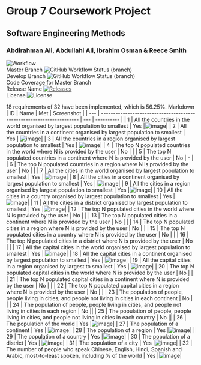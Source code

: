 # Group 7 Coursework Project
## Software Engineering Methods
### Abdirahman Ali, Abdullahi Ali, Ibrahim Osman & Reece Smith

![Workflow](https://github.com/ibrahim-40595091/cw1-g7/actions/workflows/main.yml/badge.svg)\
Master Branch ![GitHub Workflow Status (branch)](https://img.shields.io/github/actions/workflow/status/ibrahim-40595091/cw1-g7/main.yml?branch=master)\
Develop Branch ![GitHub Workflow Status (branch)](https://img.shields.io/github/actions/workflow/status/ibrahim-40595091/cw1-g7/main.yml?branch=Develop)\
Code Coverage for Master Branch \
Release Name [![Releases](https://img.shields.io/github/release/ibrahim-40595091/cw1-g7/all.svg?style=flat-square)](https://github.com/ibrahim-40595091/cw1-g7/releases)\
License ![License](https://img.shields.io/github/license/ibrahim-40595091/cw1-g7.svg)

18 requirements of 32 have been implemented, which is 56.25%.
Markdown
| ID  | Name                                                                       | Met | Screenshot |
| --- | ---------------------------------------------------------------------      | --- | ---------- |
| 1   | All the countries in the world organised by largest population to smallest | Yes |![image](https://github.com/ibrahim-40595091/cw1-g7/assets/157694800/4d2f426f-cc3b-4aa4-8043-2316a3e6832b)|
| 2   | All the countries in a continent organised by largest population to smallest | Yes  | ![image](https://github.com/ibrahim-40595091/cw1-g7/assets/157694800/0a0539cc-39ce-4829-acad-3c82cc4199ea)|
| 3   | All the countries in a region organised by largest population to smallest | Yes | ![image](https://github.com/ibrahim-40595091/cw1-g7/assets/157694800/7ffc3cd6-106e-468e-a416-6bdb9523474a)|
| 4   | The top N populated countries in the world where N is provided by the user | No | |
| 5   | The top N populated countries in a continent where N is provided by the user | No  | - |
| 6   | The top N populated countries in a region where N is provided by the user | No |  |
| 7   | All the cities in the world organised by largest population to smallest | Yes | ![image](https://github.com/ibrahim-40595091/cw1-g7/assets/157694800/314e9c3f-3ade-4b22-9017-b6c2e92e443e)|
| 8   | All the cities in a continent organised by largest population to smallest | Yes  | ![image](https://github.com/ibrahim-40595091/cw1-g7/assets/157694800/3413b970-c6be-4ae3-9221-2b7711372a3e)|
| 9   | All the cities in a region organised by largest population to smallest | Yes |![image](https://github.com/ibrahim-40595091/cw1-g7/assets/157694800/f7f82b77-b62d-40e8-9d53-f7794dbe570f)|
| 10   | All the cities in a country organised by largest population to smallest | Yes |![image](https://github.com/ibrahim-40595091/cw1-g7/assets/157694800/0c11def3-f3cc-4af9-9382-fe2924924bfb)|
| 11    | All the cities in a district organised by largest population to smallest | Yes  |![image](https://github.com/ibrahim-40595091/cw1-g7/assets/157694800/16caf8a2-1a59-4d91-9b9c-4f15a228f38c)|
| 12   | The top N populated cities in the world where N is provided by the user | No | |
| 13   | The top N populated cities in a continent where N is provided by the user | No | |
| 14   | The top N populated cities in a region where N is provided by the user | No  |  |
| 15   | The top N populated cities in a country where N is provided by the user | No | |
| 16   | The top N populated cities in a district where N is provided by the user | No | |
| 17   | All the capital cities in the world organised by largest population to smallest | Yes  | ![image](https://github.com/ibrahim-40595091/cw1-g7/assets/157694800/54d86d71-01f3-458d-a729-332de53aaa2a)|
| 18   | All the capital cities in a continent organised by largest population to smallest | Yes | ![image](https://github.com/ibrahim-40595091/cw1-g7/assets/157694800/553188b1-def2-4127-bfee-3dce5de6dedb)|
| 19   | All the capital cities in a region organised by largest to smallest | Yes | ![image](https://github.com/ibrahim-40595091/cw1-g7/assets/157694800/7bf6e5ef-65c3-4cde-b0fd-2dca5fc1a69c)|
| 20   | The top N populated capital cities in the world where N is provided by the user | No  |  |
| 21   | The top N populated capital cities in a continent where N is provided by the user | No | |
| 22   | The top N populated capital cities in a region where N is provided by the user | No | |
| 23   | The population of people, people living in cities, and people not living in cities in each continent | No  |  |
| 24   | The population of people, people living in cities, and people not living in cities in each region | No ||
| 25   | The population of people, people living in cities, and people not living in cities in each country | No ||
| 26   | The population of the world | Yes |![image](https://github.com/ibrahim-40595091/cw1-g7/assets/157694800/deafe208-3078-4b51-b0a5-26d2c206564a)|
| 27   | The population of a continent | Yes | ![image](https://github.com/ibrahim-40595091/cw1-g7/assets/157694800/a2cc8190-53da-4635-af41-ea9627786f4e)|
| 28   | The population of a region | Yes |![image](https://github.com/ibrahim-40595091/cw1-g7/assets/157694800/b9a8bb01-ca58-4669-9119-68dbc4cc997b)|
| 29   | The population of a country | Yes  |![image](https://github.com/ibrahim-40595091/cw1-g7/assets/157694800/3557aed7-3735-4767-9b52-7a540c7b7b01)|
| 30   | The population of a district | Yes | ![image](https://github.com/ibrahim-40595091/cw1-g7/assets/157694800/cffd8743-4aa4-43d7-9788-0fc7e3688f85)|
| 31   | The population of a city | Yes |![image](https://github.com/ibrahim-40595091/cw1-g7/assets/157694800/8582d384-cfcb-42c7-b96d-4e9e74eb6a4f)|
| 32   | The number of people who speak Chinese, English, Hindi, Spanish and Arabic, most-to-least spoken, including % of the world | Yes  |![image](https://github.com/ibrahim-40595091/cw1-g7/assets/157694800/a8d5549b-ec35-4e42-9724-03f70da6b3d2)|
